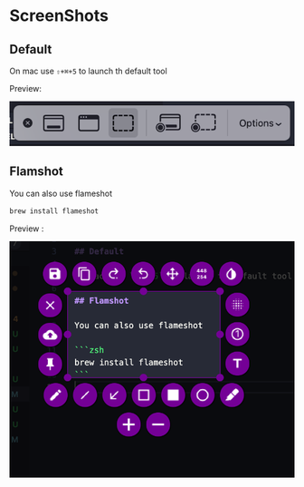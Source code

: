 # ScreenShots

## Default

On mac use `⇧+⌘+5` to launch th default tool

Preview:

![Default screenshot](resources/screenshots-default.png)

## Flamshot

You can also use flameshot

```zsh
brew install flameshot
```

Preview :

![Flamshot session](resources/screenshots-flameshot.png)
